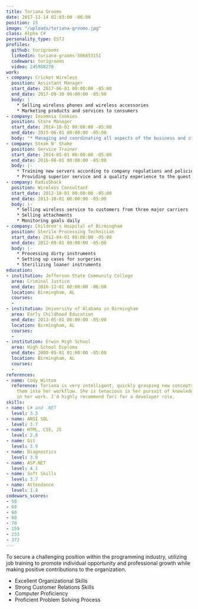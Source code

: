 ```yaml
---
title: Toriana Grooms
date: 2017-11-14 02:03:00 -06:00
position: 15
image: "/uploads/toriana-grooms.jpg"
class: Alpha C#
personality_type: ESTJ
profiles:
  github: torigrooms
  linkedin: toriana-grooms-506853151
  codewars: torigrooms
  video: 245988278
work:
- company: Cricket Wireless
  position: Assistant Manager
  start_date: 2017-06-01 00:00:00 -05:00
  end_date: 2017-09-30 00:00:00 -05:00
  body: |
    * Selling wireless phones and wireless accessories
    * Marketing products and services to consumers
- company: Insomnia Cookies
  position: Store Manager
  start_date: 2014-10-01 00:00:00 -05:00
  end_date: 2015-06-01 00:00:00 -05:00
  body: "* Managing and coordinating all aspects of the business and staff"
- company: Steak N' Shake
  position: Service Trainer
  start_date: 2014-05-01 00:00:00 -05:00
  end_date: 2016-08-01 00:00:00 -05:00
  body: |-
    * Training new servers according to company regulations and policies
    * Providing superior service and a quality experience to the guest.
- company: RadioShack
  position: Wireless Consultant
  start_date: 2012-10-01 00:00:00 -05:00
  end_date: 2013-10-01 00:00:00 -05:00
  body: |-
    * Selling wireless service to customers from three major carriers
    * Selling attachments
    * Monitoring goals daily
- company: Children's Hospital of Birmingham
  position: Sterile Processing Technician
  start_date: 2012-04-01 00:00:00 -05:00
  end_date: 2012-09-01 00:00:00 -05:00
  body: |-
    * Processing dirty instruments
    * Setting up cases for surgeries
    * Sterilizing loaner instruments
education:
- institution: Jefferson State Community College
  area: Criminal Justice
  end_date: 2016-12-01 00:00:00 -06:00
  location: Birmingham, AL
  courses:
  - 
- institution: University of Alabama in Birmingham
  area: Early Childhood Education
  end_date: 2013-05-01 00:00:00 -05:00
  location: Birmingham, AL
  courses:
  - 
- institution: Erwin High School
  area: High School Diploma
  end_date: 2008-05-01 01:00:00 -05:00
  location: Birmingham, AL
  courses:
  - 
references:
- name: Cody Winton
  reference: Toriana is very intelligent, quickly grasping new concepts and incorporating
    them into her workflow. She is tenacious in her pursuit of knowledge and exceptional
    in her work. I'd highly recommend Tori for a developer role.
skills:
- name: C# and .NET
  level: 3.3
- name: ANSI SQL
  level: 3.7
- name: HTML, CSS, JS
  level: 2.8
- name: Git
  level: 3.9
- name: Diagnostics
  level: 3.0
- name: ASP.NET
  level: 4.1
- name: Soft Skills
  level: 3.7
- name: Attendance
  level: 1.4
codewars_scores:
- 50
- 60
- 60
- 60
- 70
- 159
- 233
- 372
---
```


To secure a challenging position within the programming industry, utilizing job training to promote individual opportunity and professional growth while making positive contributions to the organization.

* Excellent Organizational Skills
* Strong Customer Relations Skills
* Computer Proficiency
* Proficient Problem Solving Process